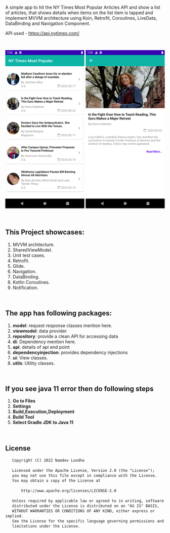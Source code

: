 A simple app to hit the NY Times Most Popular Articles API and show a list of articles, that shows details when items on the list item is tapped and implement MVVM architecture using Koin, Retrofit, Coroutines, LiveData, DataBinding and Navigation Component.

API used - https://api.nytimes.com/

<br>
<p align="center">
    <img src="screenshot1.png" width="250"/>
    <img src="screenshot2.png" width="250"/>
</p>
<br>
    
## This Project showcases:
1. MVVM architecture.
2. SharedViewModel.
3. Unit test cases.
4. Retrofit.
5. Glide.
6. Navigation.
7. DataBinding.
8. Kotlin Coroutines.
9. Notification.
<br>

## The app has following packages:
1. **model**: request response classes mention here.
2. **viewmodel**: data provider
3. **repository**: provide a clean API for accessing data
4. **di**: Dependency mention here.
5. **api**: details of api end point
6. **dependencyinjection**: provides dependency injections
7. **ui**: View classes.
8. **utils**: Utility classes.
<br>

## If you see java 11 error then do following steps
1. **Go to Files**
2. **Settings**
4. **Build,Execution,Deployment**
5. **Build Tool**
6. **Select Gradle JDK to Java 11**
<br>

## License
```
   Copyright (C) 2022 Namdev Londhe

   Licensed under the Apache License, Version 2.0 (the "License");
   you may not use this file except in compliance with the License.
   You may obtain a copy of the License at

       http://www.apache.org/licenses/LICENSE-2.0

   Unless required by applicable law or agreed to in writing, software
   distributed under the License is distributed on an "AS IS" BASIS,
   WITHOUT WARRANTIES OR CONDITIONS OF ANY KIND, either express or implied.
   See the License for the specific language governing permissions and
   limitations under the License.
